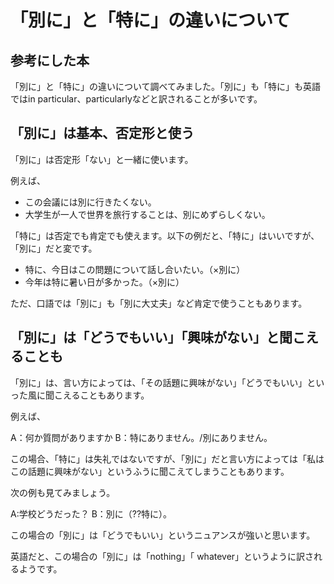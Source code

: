 # 「別に」と「特に」の違いについて

## 参考にした本

「別に」と「特に」の違いについて調べてみました。「別に」も「特に」も英語ではin particular、particularlyなどと訳されることが多いです。

## 「別に」は基本、否定形と使う

「別に」は否定形「ない」と一緒に使います。

例えば、

* この会議には別に行きたくない。
* 大学生が一人で世界を旅行することは、別にめずらしくない。

「特に」は否定でも肯定でも使えます。以下の例だと、「特に」はいいですが、「別に」だと変です。

* 特に、今日はこの問題について話し合いたい。（×別に）
* 今年は特に暑い日が多かった。（×別に）

ただ、口語では「別に」も「別に大丈夫」など肯定で使うこともあります。

## 「別に」は「どうでもいい」「興味がない」と聞こえることも

「別に」は、言い方によっては、「その話題に興味がない」「どうでもいい」といった風に聞こえることもあります。

例えば、

A：何か質問がありますか 
B：特にありません。/別にありません。

この場合、「特に」は失礼ではないですが、「別に」だと言い方によっては「私はこの話題に興味がない」というふうに聞こえてしまうこともあります。

次の例も見てみましょう。

A:学校どうだった？
B：別に（??特に）。

この場合の「別に」は「どうでもいい」というニュアンスが強いと思います。

英語だと、この場合の「別に」は「nothing」「 whatever」というように訳されるようです。
